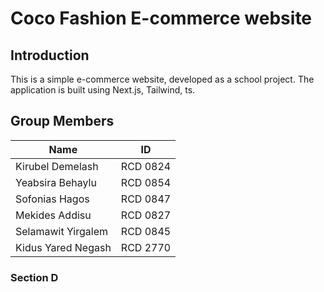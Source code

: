 # Coco Fashion E-commerce website

## Introduction

This is a simple e-commerce website, developed as a school project. The application is built using Next.js, Tailwind, ts.

## Group Members

| Name               | ID       |
| ------------------ | -------- |
| Kirubel Demelash   | RCD 0824 |
| Yeabsira Behaylu   | RCD 0854 |
| Sofonias Hagos     | RCD 0847 |
| Mekides Addisu     | RCD 0827 |
| Selamawit Yirgalem | RCD 0845 |
| Kidus Yared Negash | RCD 2770 |

### Section D
